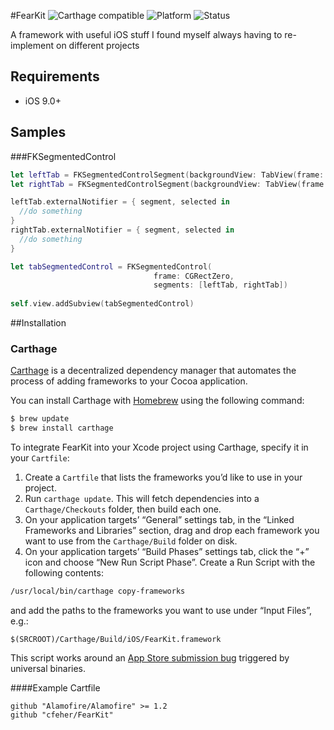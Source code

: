 #FearKit 
![Carthage compatible](https://img.shields.io/badge/Carthage-compatible-4BC51D.svg?style=flat) ![Platform](https://img.shields.io/badge/platform-iOS-lightgrey.svg?style=flat)
![Status](https://img.shields.io/badge/status-prerelease-orange.svg?style=flat)

A framework with useful iOS stuff I found myself always having to re-implement on different projects

## Requirements
- iOS 9.0+

## Samples
###FKSegmentedControl

```swift
let leftTab = FKSegmentedControlSegment(backgroundView: TabView(frame: CGRectZero))
let rightTab = FKSegmentedControlSegment(backgroundView: TabView(frame: CGRectZero))

leftTab.externalNotifier = { segment, selected in
  //do something
}
rightTab.externalNotifier = { segment, selected in
  //do something
}

let tabSegmentedControl = FKSegmentedControl(
                                frame: CGRectZero, 
                                segments: [leftTab, rightTab])
                                
self.view.addSubview(tabSegmentedControl)
```

##Installation
### Carthage

[Carthage](https://github.com/Carthage/Carthage) is a decentralized dependency manager that automates the process of adding frameworks to your Cocoa application.

You can install Carthage with [Homebrew](http://brew.sh/) using the following command:

```bash
$ brew update
$ brew install carthage
```

To integrate FearKit into your Xcode project using Carthage, specify it in your `Cartfile`:

1. Create a `Cartfile` that lists the frameworks you’d like to use in your project.
1. Run `carthage update`. This will fetch dependencies into a `Carthage/Checkouts` folder, then build each one.
1. On your application targets’ “General” settings tab, in the “Linked Frameworks and Libraries” section, drag and drop each framework you want to use from the `Carthage/Build` folder on disk.
1. On your application targets’ “Build Phases” settings tab, click the “+” icon and choose “New Run Script Phase”. Create a Run Script with the following contents:

  ```sh
  /usr/local/bin/carthage copy-frameworks
  ```

  and add the paths to the frameworks you want to use under “Input Files”, e.g.:

  ```
  $(SRCROOT)/Carthage/Build/iOS/FearKit.framework
  ```

  This script works around an [App Store submission bug](http://www.openradar.me/radar?id=6409498411401216) triggered by universal binaries.
  
  ####Example Cartfile
  ```
  github "Alamofire/Alamofire" >= 1.2
  github "cfeher/FearKit"
  ```
